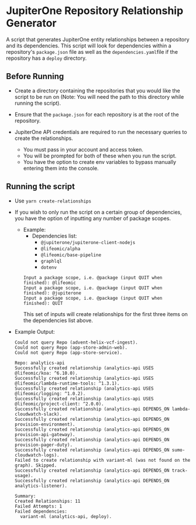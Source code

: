 # JupiterOne Repository Relationship Generator

A script that generates JupiterOne entity relationships between a repository and its dependencies.
This script will look for dependencies within a repository's `package.json` file as well as the `dependencies.yaml`file if the repository has a `deploy` directory.

## Before Running
- Create a directory containing the repositories that you would like the script to be run on (Note: You will need the path to this directory while running the script).

- Ensure that the `package.json` for each repository is at the root of the repository.

- JupiterOne API credentials are required to run the necessary queries to create the relationships.
  - You must pass in your account and access token.
  - You will be prompted for both of these when you run the script.
  - You have the option to create env variables to bypass manually entering them into the console.

## Running the script

- Use `yarn create-relationships`
- If you wish to only run the script on a certain group of dependencies, you have the option of inputting any number of package scopes.
  - Example:
    - Dependencies list:
      - `@jupiterone/jupiterone-client-nodejs`
      - `@lifeomic/alpha`
      - `@lifeomic/base-pipeline`
      - `graphlql`
      - `dotenv`
    ```
    Input a package scope, i.e. @package (input QUIT when finished): @lifeomic
    Input a package scope, i.e. @package (input QUIT when finished): @jupiterone
    Input a package scope, i.e. @package (input QUIT when finished): QUIT
    ```
    This set of inputs will create relationships for the first three items on the dependencies list above.

- Example Output:
  ```
  Could not query Repo (advent-helix-vcf-ingest).
  Could not query Repo (app-store-admin-web).
  Could not query Repo (app-store-service).
  
  Repo: analytics-api
  Successfully created relationship (analytics-api USES @lifeomic/koa: ^6.10.0).
  Successfully created relationship (analytics-api USES @lifeomic/lambda-runtime-tools: ^1.3.1).
  Successfully created relationship (analytics-api USES @lifeomic/logging: ^1.0.2).
  Successfully created relationship (analytics-api USES @lifeomic/project-client: ^2.0.0).
  Successfully created relationship (analytics-api DEPENDS_ON lambda-cloudwatch-slack).
  Successfully created relationship (analytics-api DEPENDS_ON provision-environment).
  Successfully created relationship (analytics-api DEPENDS_ON provision-api-gateway).
  Successfully created relationship (analytics-api DEPENDS_ON provision-pager-duty).
  Successfully created relationship (analytics-api DEPENDS_ON sumo-cloudwatch-logs).
  Failed to create relationship with variant-ml (was not found on the graph). Skipped.
  Successfully created relationship (analytics-api DEPENDS_ON track-usage).
  Successfully created relationship (analytics-api DEPENDS_ON analytics-listener).

  Summary:
  Created Relationships: 11
  Failed Attempts: 1
  Failed dependencies:
    variant-ml (analytics-api, deploy).
  ```

